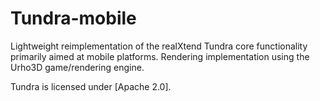 Tundra-mobile
=============

Lightweight reimplementation of the realXtend Tundra core functionality primarily aimed at mobile platforms. Rendering implementation using the Urho3D game/rendering engine.

Tundra is licensed under [Apache 2.0].

[realXtend blog]: http://www.realxtend.org "realXtend blog"
[realXtend at github]: https://github.com/realXtend "realXtend Tundra repository"
[Urho3D homepage]: http://urho3d.github.io
